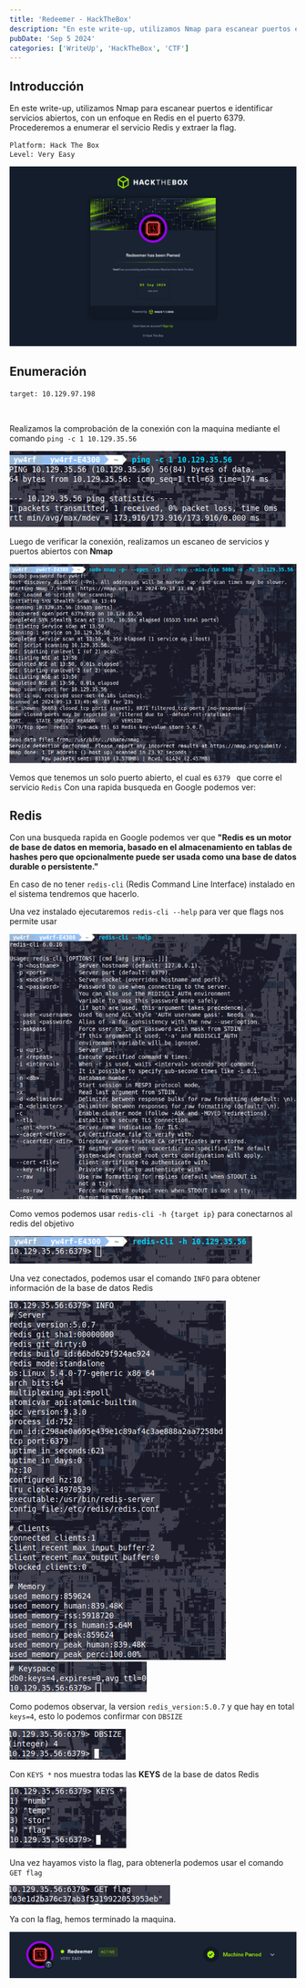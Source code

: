 ```yaml
---
title: 'Redeemer - HackTheBox'
description: "En este write-up, utilizamos Nmap para escanear puertos e identificar servicios abiertos, con enfoque en Redis en el puerto 6379. Procederemos a enumerar el servicio Redis y extraer la flag."
pubDate: 'Sep 5 2024'
categories: ['WriteUp', 'HackTheBox', 'CTF']
--- 
```


## Introducción

En este write-up, utilizamos Nmap para escanear puertos e identificar servicios abiertos, con un enfoque en Redis en el puerto 6379. Procederemos a enumerar el servicio Redis y extraer la flag.
```
Platform: Hack The Box
Level: Very Easy 
```
![Redeemer machine complete yw4rf](../../../assets/HTB/Redeemer/redeemer-pwnd.png)

## Enumeración

```
target: 10.129.97.198  
```
<br>

Realizamos la comprobación de la conexión con la maquina mediante el comando `ping -c 1 10.129.35.56`

![Redeemer ping yw4rf](../../../assets/HTB/Redeemer/redeemer-1.png)

Luego de verificar la conexión, realizamos un escaneo de servicios y puertos abiertos con **Nmap**

![Redeemer scan yw4rf](../../../assets/HTB/Redeemer/redeemer-2.png)

Vemos que tenemos un solo puerto abierto, el cual es `6379 ` que corre el servicio `Redis` Con una rapida busqueda en Google podemos ver:
<br>

## Redis

Con una busqueda rapida en Google podemos ver que **"Redis es un motor de base de datos en memoria, basado en el almacenamiento en tablas de hashes pero que opcionalmente puede ser usada como una base de datos durable o persistente."**

En caso de no tener `redis-cli` (Redis Command Line Interface)  instalado en el sistema tendremos que hacerlo. 

Una vez instalado ejecutaremos `redis-cli --help` para ver que flags nos permite usar

![Redeemer yw4rf](../../../assets/HTB/Redeemer/redeemer-3.png)

Como vemos podemos usar `redis-cli -h {target ip}` para conectarnos al redis del objetivo

![Redeemer yw4rf](../../../assets/HTB/Redeemer/redeemer-4.png)

Una vez conectados, podemos usar el comando `INFO` para obtener información de la base de datos Redis

![Redeemer yw4rf](../../../assets/HTB/Redeemer/redeemer-5.png)
![Redeemer yw4rf](../../../assets/HTB/Redeemer/redeemer-6.png)

Como podemos observar, la version `redis_version:5.0.7` y que hay en total `keys=4`, esto lo podemos confirmar con `DBSIZE` 

![Redeemer yw4rf](../../../assets/HTB/Redeemer/redeemer-7.png)

Con `KEYS *` nos muestra todas las **KEYS** de la base de datos Redis

![Redeemer yw4rf](../../../assets/HTB/Redeemer/redeemer-8.png)

Una vez hayamos visto la flag, para obtenerla podemos usar el comando `GET flag`

![Redeemer yw4rf](../../../assets/HTB/Redeemer/redeemer-9.png)

Ya con la flag, hemos terminado la maquina. 

![Redeemer pwnd yw4rf](../../../assets/HTB/Redeemer/redeemer-last.png)